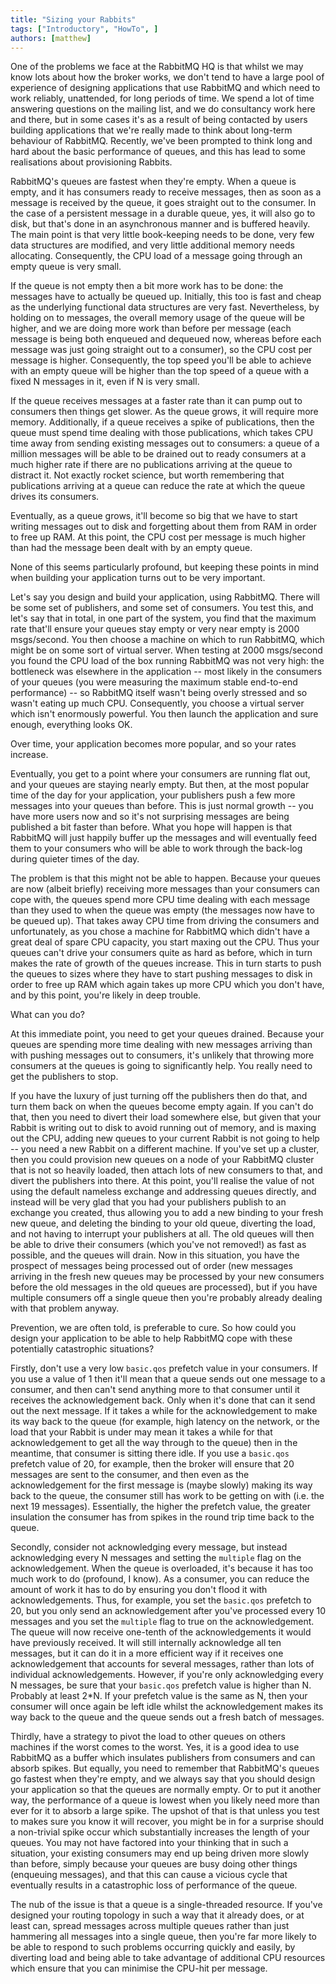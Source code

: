 ```yaml
---
title: "Sizing your Rabbits"
tags: ["Introductory", "HowTo", ]
authors: [matthew]
---
```


One of the problems we face at the RabbitMQ HQ is that whilst we may
know lots about how the broker works, we don't tend to have a large
pool of experience of designing applications that use RabbitMQ and
which need to work reliably, unattended, for long periods of time. We
spend a lot of time answering questions on the mailing list, and we do
consultancy work here and there, but in some cases it's as a result of
being contacted by users building applications that we're really made
to think about long-term behaviour of RabbitMQ. Recently, we've been
prompted to think long and hard about the basic performance of queues,
and this has lead to some realisations about provisioning Rabbits.

<!-- truncate -->

RabbitMQ's queues are fastest when they're empty. When a queue is
empty, and it has consumers ready to receive messages, then as soon as
a message is received by the queue, it goes straight out to the
consumer. In the case of a persistent message in a durable queue, yes,
it will also go to disk, but that's done in an asynchronous manner and
is buffered heavily. The main point is that very little book-keeping
needs to be done, very few data structures are modified, and very
little additional memory needs allocating. Consequently, the CPU load
of a message going through an empty queue is very small.

If the queue is not empty then a bit more work has to be done: the
messages have to actually be queued up. Initially, this too is fast
and cheap as the underlying functional data structures are very
fast. Nevertheless, by holding on to messages, the overall memory
usage of the queue will be higher, and we are doing more work than
before per message (each message is being both enqueued and dequeued
now, whereas before each message was just going straight out to a
consumer), so the CPU cost per message is higher. Consequently, the
top speed you'll be able to achieve with an empty queue will be higher
than the top speed of a queue with a fixed N messages in it, even if N
is very small.

If the queue receives messages at a faster rate than it can pump out
to consumers then things get slower. As the queue grows, it will
require more memory. Additionally, if a queue receives a spike of
publications, then the queue must spend time dealing with those
publications, which takes CPU time away from sending existing messages
out to consumers: a queue of a million messages will be able to be
drained out to ready consumers at a much higher rate if there are no
publications arriving at the queue to distract it. Not exactly rocket
science, but worth remembering that publications arriving at a queue
can reduce the rate at which the queue drives its consumers.

Eventually, as a queue grows, it'll become so big that we have to
start writing messages out to disk and forgetting about them from RAM
in order to free up RAM. At this point, the CPU cost per message is
much higher than had the message been dealt with by an empty queue.

None of this seems particularly profound, but keeping these points in
mind when building your application turns out to be very important.

Let's say you design and build your application, using RabbitMQ. There
will be some set of publishers, and some set of consumers. You test
this, and let's say that in total, in one part of the system, you find
that the maximum rate that'll ensure your queues stay empty or very
near empty is 2000 msgs/second. You then choose a machine on which to
run RabbitMQ, which might be on some sort of virtual server. When
testing at 2000 msgs/second you found the CPU load of the box running
RabbitMQ was not very high: the bottleneck was elsewhere in the
application -- most likely in the consumers of your queues (you were
measuring the maximum stable end-to-end performance) -- so RabbitMQ
itself wasn't being overly stressed and so wasn't eating up much
CPU. Consequently, you choose a virtual server which isn't enormously
powerful. You then launch the application and sure enough, everything
looks OK.

Over time, your application becomes more popular, and so your rates
increase.

Eventually, you get to a point where your consumers are running flat
out, and your queues are staying nearly empty. But then, at the most
popular time of the day for your application, your publishers push a
few more messages into your queues than before. This is just normal
growth -- you have more users now and so it's not surprising messages
are being published a bit faster than before. What you hope will
happen is that RabbitMQ will just happily buffer up the messages and
will eventually feed them to your consumers who will be able to work
through the back-log during quieter times of the day.

The problem is that this might not be able to happen. Because your
queues are now (albeit briefly) receiving more messages than your
consumers can cope with, the queues spend more CPU time dealing with
each message than they used to when the queue was empty (the messages
now have to be queued up). That takes away CPU time from driving the
consumers and unfortunately, as you chose a machine for RabbitMQ which
didn't have a great deal of spare CPU capacity, you start maxing out
the CPU. Thus your queues can't drive your consumers quite as hard as
before, which in turn makes the rate of growth of the queues
increase. This in turn starts to push the queues to sizes where they
have to start pushing messages to disk in order to free up RAM which
again takes up more CPU which you don't have, and by this point,
you're likely in deep trouble.

What can you do?

At this immediate point, you need to get your queues drained. Because
your queues are spending more time dealing with new messages arriving
than with pushing messages out to consumers, it's unlikely that
throwing more consumers at the queues is going to significantly
help. You really need to get the publishers to stop.

If you have the luxury of just turning off the publishers then do
that, and turn them back on when the queues become empty again. If you
can't do that, then you need to divert their load somewhere else, but
given that your Rabbit is writing out to disk to avoid running out of
memory, and is maxing out the CPU, adding new queues to your current
Rabbit is not going to help -- you need a new Rabbit on a different
machine. If you've set up a cluster, then you could provision new
queues on a node of your RabbitMQ cluster that is not so heavily
loaded, then attach lots of new consumers to that, and divert the
publishers into there. At this point, you'll realise the value of not
using the default nameless exchange and addressing queues directly,
and instead will be very glad that you had your publishers publish to
an exchange you created, thus allowing you to add a new binding to
your fresh new queue, and deleting the binding to your old queue,
diverting the load, and not having to interrupt your publishers at
all. The old queues will then be able to drive their consumers (which
you've not removed!) as fast as possible, and the queues will
drain. Now in this situation, you have the prospect of messages being
processed out of order (new messages arriving in the fresh new queues
may be processed by your new consumers before the old messages in the
old queues are processed), but if you have multiple consumers off a
single queue then you're probably already dealing with that problem
anyway.

Prevention, we are often told, is preferable to cure. So how could you
design your application to be able to help RabbitMQ cope with these
potentially catastrophic situations?

Firstly, don't use a very low `basic.qos` prefetch value in
your consumers. If you use a value of 1 then it'll mean that a queue
sends out one message to a consumer, and then can't send anything more
to that consumer until it receives the acknowledgement back. Only when
it's done that can it send out the next message. If it takes a while
for the acknowledgement to make its way back to the queue (for
example, high latency on the network, or the load that your Rabbit is
under may mean it takes a while for that acknowledgement to get all
the way through to the queue) then in the meantime, that consumer is
sitting there idle. If you use a `basic.qos` prefetch value
of 20, for example, then the broker will ensure that 20 messages are
sent to the consumer, and then even as the acknowledgement for the
first message is (maybe slowly) making its way back to the queue, the
consumer still has work to be getting on with (i.e. the next 19
messages). Essentially, the higher the prefetch value, the greater
insulation the consumer has from spikes in the round trip time back to
the queue.

Secondly, consider not acknowledging every message, but instead
acknowledging every N messages and setting the `multiple`
flag on the acknowledgement. When the queue is overloaded, it's
because it has too much work to do (profound, I know). As a consumer,
you can reduce the amount of work it has to do by ensuring you don't
flood it with acknowledgements.  Thus, for example, you set the
`basic.qos` prefetch to 20, but you only send an
acknowledgement after you've processed every 10 messages and you set
the `multiple` flag to true on the acknowledgement. The
queue will now receive one-tenth of the acknowledgements it would have
previously received. It will still internally acknowledge all ten
messages, but it can do it in a more efficient way if it receives one
acknowledgement that accounts for several messages, rather than lots
of individual acknowledgements. However, if you're only acknowledging
every N messages, be sure that your `basic.qos` prefetch
value is higher than N. Probably at least 2*N. If your prefetch value
is the same as N, then your consumer will once again be left idle
whilst the acknowledgement makes its way back to the queue and the
queue sends out a fresh batch of messages.

Thirdly, have a strategy to pivot the load to other queues on others
machines if the worst comes to the worst. Yes, it is a good idea to
use RabbitMQ as a buffer which insulates publishers from consumers and
can absorb spikes. But equally, you need to remember that RabbitMQ's
queues go fastest when they're empty, and we always say that you
should design your application so that the queues are normally
empty. Or to put it another way, the performance of a queue is lowest
when you likely need more than ever for it to absorb a large
spike. The upshot of that is that unless you test to makes sure you
know it will recover, you might be in for a surprise should a
non-trivial spike occur which substantially increases the length of
your queues. You may not have factored into your thinking that in such
a situation, your existing consumers may end up being driven more
slowly than before, simply because your queues are busy doing other
things (enqueuing messages), and that this can cause a vicious cycle
that eventually results in a catastrophic loss of performance of the
queue.

The nub of the issue is that a queue is a single-threaded resource. If
you've designed your routing topology in such a way that it already
does, or at least can, spread messages across multiple queues rather
than just hammering all messages into a single queue, then you're far
more likely to be able to respond to such problems occurring quickly
and easily, by diverting load and being able to take advantage of
additional CPU resources which ensure that you can minimise the
CPU-hit per message.

